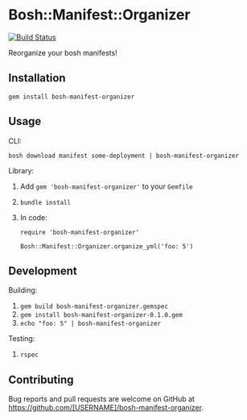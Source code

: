 # Bosh::Manifest::Organizer

[![Build Status](https://travis-ci.org/jadekler/git-bosh-manifest-organizer.svg?branch=master)](https://travis-ci.org/jadekler/git-bosh-manifest-organizer)

Reorganize your bosh manifests!

## Installation

`gem install bosh-manifest-organizer`

## Usage

CLI:

`bosh download manifest some-deployment | bosh-manifest-organizer`

Library:

1. Add `gem 'bosh-manifest-organizer'` to your `Gemfile`
1. `bundle install`
1. In code:

    ```
    require 'bosh-manifest-organizer'
    
    Bosh::Manifest::Organizer.organize_yml('foo: 5')
    ```


## Development

Building:

1. `gem build bosh-manifest-organizer.gemspec`
1. `gem install bosh-manifest-organizer-0.1.0.gem`
1. `echo "foo: 5" | bosh-manifest-organizer`

Testing:

1. `rspec`

## Contributing

Bug reports and pull requests are welcome on GitHub at https://github.com/[USERNAME]/bosh-manifest-organizer.
